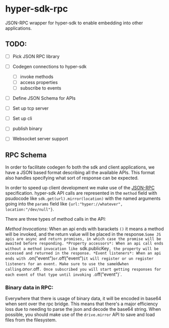 # hyper-sdk-rpc
JSON-RPC wrapper for hyper-sdk to enable embedding into other applications.

## TODO:

- [ ] Pick JSON RPC library
- [ ] Codegen connections to hyper-sdk
	- [ ] invoke methods
	- [ ] access properties
	- [ ] subscribe to events
- [ ] Define JSON Schema for APIs
- [ ] Set up tcp server
- [ ] Set up cli
- [ ] publish binary
- [ ] Websocket server support


## RPC Schema

In order to facilitate codegen fo both the sdk and client applications, we have a JSON based format describing all the available APIs.
This format also handles specifying what sort of response can be expected.

In order to speed up client development we make use of the [JSON-RPC](https://www.jsonrpc.org/specification) specification.
hyper-sdk API calls are represented in the `method` field with psudocode like `sdk.get(url).mirror(location)` with the named arguments going into the `params` field like `{url:"hyper://whatever", location:"/dev/null"}`.

There are three types of method calls in the API:

*Method Invocations*: When an api ends with barackets `()` it means a method will be invoked, and the return value will be placed in the response.`Some JS apis are async and return promises, in which case the promise will be awaited before responding.
*Property accessors*: When an api call ends without a method invocation like `sdk.publicKey`, the property will be accessed and returned in the response.
*Event listeners*: When an api ends with `.on("event")` or `.off("event")` it will register or un register listeners for an event. Make sure to use the same `id` when calling `.on` or `.off`. Once subscribed you will start getting responses for each event of that type until invoking `.off("event")`.

### Binary data in RPC:

Everywhere that there is usage of binary data, it will be encoded in base64 when sent over the rpc bridge. This means that there's a major efficiency loss due to needing to parse the json and decode the base64 string.
When possible, you should make use of the `drive.mirror` API to save and load files from the filesystem.
